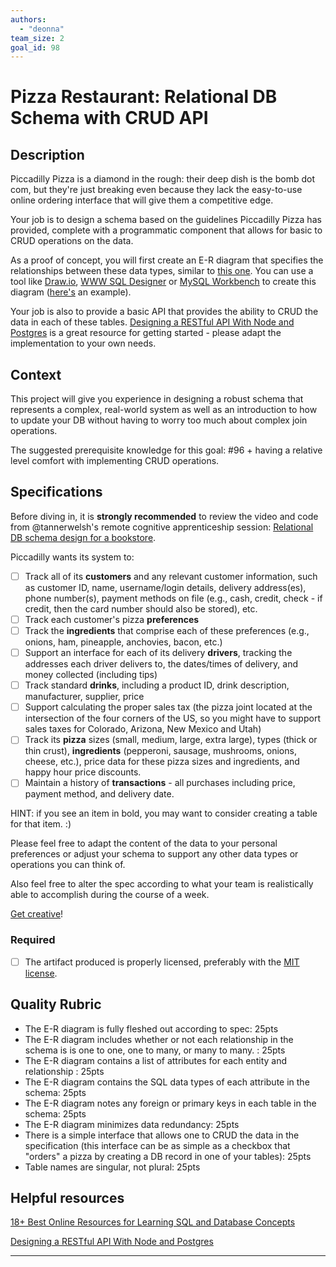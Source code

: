 ```yaml
---
authors:
  - "deonna"
team_size: 2
goal_id: 98
---
```


# Pizza Restaurant: Relational DB Schema with CRUD API

## Description

Piccadilly Pizza is a diamond in the rough: their deep dish is the bomb dot com, but they're just breaking even because they lack the easy-to-use online ordering interface that will give them a competitive edge.

Your job is to design a schema based on the guidelines Piccadilly Pizza has provided, complete with a programmatic component that allows for basic to CRUD operations on the data.

As a proof of concept, you will first create an E-R diagram that specifies the relationships between these data types, similar to [this one](http://www.conceptdraw.com/How-To-Guide/picture/erd-entity-relationship-diagram-symbols/SOFTWARE-DEVELOPMENT-ERD-Entity-Relationship-Model-Diagram.png). You can use a tool like [Draw.io](https://www.draw.io/?splash=0&libs=er;general;advanced;uml;basic;flowchart;arrows), [WWW SQL Designer](http://ondras.zarovi.cz/sql/demo/) or [MySQL Workbench](https://www.mysql.com/products/workbench/) to create this diagram ([here's](https://www.mysql.com/common/images/products/MySQL_Workbench_Visual_Design_Mac.png) an example).

Your job is also to provide a basic API that provides the ability to CRUD the data in each of these tables. [Designing a RESTful API With Node and Postgres](http://mherman.org/blog/2016/03/13/designing-a-restful-api-with-node-and-postgres/#.WAqKX5MrKRt) is a great resource for getting started - please adapt the implementation to your own needs.
## Context

This project will give you experience in designing a robust schema that represents a complex, real-world system as well as an introduction to how to update your DB without having to worry too much about complex join operations.

The suggested prerequisite knowledge for this goal: #96 + having a relative level comfort with implementing CRUD operations. 
## Specifications

Before diving in, it is **strongly recommended** to review the video and code from @tannerwelsh's remote cognitive apprenticeship session: [Relational DB schema design for a bookstore](https://github.com/GuildCrafts/cog-app/tree/master/sessions/02-bookstore-db-schema-20161026).

Piccadilly wants its system to:
- [ ] Track all of its **customers** and any relevant customer information, such as customer ID, name, username/login details, delivery address(es), phone number(s), payment methods on file (e.g., cash, credit, check - if credit, then the card number should also be stored), etc.
- [ ] Track each customer's pizza **preferences**
- [ ] Track the **ingredients** that comprise each of these preferences (e.g., onions, ham, pineapple, anchovies, bacon, etc.)
- [ ] Support an interface for each of its delivery **drivers**, tracking the addresses each driver delivers to, the dates/times of delivery, and money collected (including tips)
- [ ] Track standard **drinks**, including a product ID, drink description, manufacturer, supplier, price
- [ ] Support calculating the proper sales tax (the pizza joint located at the intersection of the four corners of the US, so you might have to support sales taxes for Colorado, Arizona, New Mexico and Utah)
- [ ] Track its **pizza** sizes (small, medium, large, extra large), types (thick or thin crust), **ingredients** (pepperoni, sausage, mushrooms, onions, cheese, etc.), price data for these pizza sizes and ingredients, and happy hour price discounts.
- [ ] Maintain a history of **transactions** - all purchases including price, payment method, and delivery date.

HINT: if you see an item in bold, you may want to consider creating a table for that item. :)

Please feel free to adapt the content of the data to your personal preferences or adjust your schema to support any other data types or operations you can think of. 

Also feel free to alter the spec according to what your team is realistically able to accomplish during the course of a week. 

[Get creative](https://www.youtube.com/watch?v=9C_HReR_McQ)!
### Required
- [ ] The artifact produced is properly licensed, preferably with the [MIT license](https://opensource.org/licenses/MIT).
## Quality Rubric
- The E-R diagram is fully fleshed out according to spec: 25pts
- The E-R diagram includes whether or not each relationship in the schema is is one to one, one to many, or many to many. : 25pts
- The E-R diagram contains a list of attributes for each entity and relationship : 25pts
- The E-R diagram contains the SQL data types of each attribute in the schema: 25pts
- The E-R diagram  notes any foreign or primary keys in each table in the schema: 25pts
- The E-R diagram minimizes data redundancy: 25pts
- There is a simple interface that allows one to CRUD the data in the specification (this interface can be as simple as a checkbox that "orders" a pizza by creating a DB record in one of your tables): 25pts
- Table names are singular, not plural: 25pts
## Helpful resources

[18+ Best Online Resources for Learning SQL and Database Concepts](http://www.vertabelo.com/blog/notes-from-the-lab/18-best-online-resources-for-learning-sql-and-database)

[Designing a RESTful API With Node and Postgres](http://mherman.org/blog/2016/03/13/designing-a-restful-api-with-node-and-postgres/#.WAqKX5MrKRt)

---





